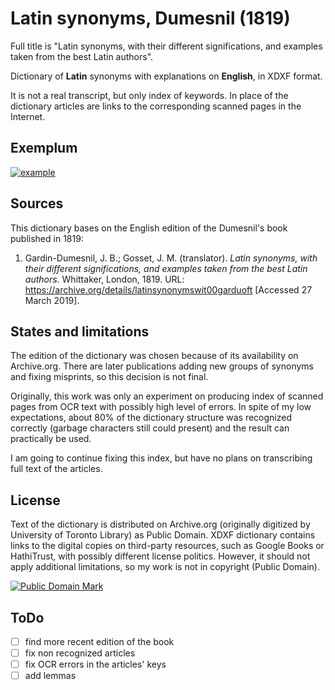 # Latin synonyms, Dumesnil (1819)

Full title is "Latin synonyms, with their different significations, and examples taken from the best Latin authors".

Dictionary of **Latin** synonyms with explanations on **English**, in XDXF format.

It is not a real transcript, but only index of keywords. In place of the dictionary articles are links to the corresponding scanned pages in the Internet.

## Exemplum

[![example](https://user-images.githubusercontent.com/13879891/55071697-5d2e1e80-509a-11e9-84e8-49be0e6ab5e7.png)](https://user-images.githubusercontent.com/13879891/55071675-51425c80-509a-11e9-8542-70a6829c5ff5.png)


## Sources

This dictionary bases on the English edition of the Dumesnil's book published in 1819:
    
1. Gardin-Dumesnil, J. B.; Gosset, J. M. (translator). _Latin synonyms, with their different significations, and examples taken from the best Latin authors._ Whittaker, London, 1819. URL: <https://archive.org/details/latinsynonymswit00garduoft> \[Accessed 27 March 2019\].


## States and limitations

The edition of the dictionary was chosen because of its availability on Archive.org. There are later publications adding new groups of synonyms and fixing misprints, so this decision is not final.

Originally, this work was only an experiment on producing index of scanned pages from OCR text with possibly high level of errors. In spite of my low expectations, about 80% of the dictionary structure was recognized correctly (garbage characters still could present) and the result can practically be used.

I am going to continue fixing this index, but have no plans on transcribing full text of the articles.


## License

Text of the dictionary is distributed on Archive.org (originally digitized by University of Toronto Library) as Public Domain. XDXF dictionary contains links to the digital copies on third-party resources, such as Google Books or HathiTrust, with possibly different license politics. However, it should not apply additional limitations, so my work is not in copyright (Public Domain).

<a rel="license" href="http://creativecommons.org/publicdomain/mark/1.0/">
<img src="https://licensebuttons.net/p/mark/1.0/88x31.png"
     style="border-style: none;" alt="Public Domain Mark" />
</a>


## ToDo

* [ ] find more recent edition of the book
* [ ] fix non recognized articles
* [ ] fix OCR errors in the articles' keys
* [ ] add lemmas

